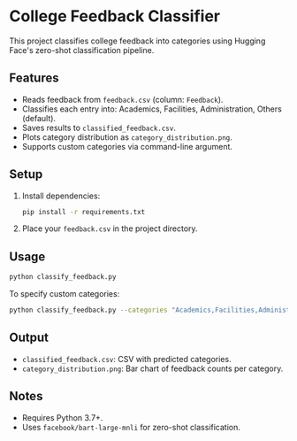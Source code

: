 # College Feedback Classifier

This project classifies college feedback into categories using Hugging Face's zero-shot classification pipeline.

## Features
- Reads feedback from `feedback.csv` (column: `Feedback`).
- Classifies each entry into: Academics, Facilities, Administration, Others (default).
- Saves results to `classified_feedback.csv`.
- Plots category distribution as `category_distribution.png`.
- Supports custom categories via command-line argument.

## Setup
1. Install dependencies:
   ```bash
   pip install -r requirements.txt
   ```
2. Place your `feedback.csv` in the project directory.

## Usage
```bash
python classify_feedback.py
```

To specify custom categories:
```bash
python classify_feedback.py --categories "Academics,Facilities,Administration,Others,Hostel"
```

## Output
- `classified_feedback.csv`: CSV with predicted categories.
- `category_distribution.png`: Bar chart of feedback counts per category.

## Notes
- Requires Python 3.7+.
- Uses `facebook/bart-large-mnli` for zero-shot classification. 